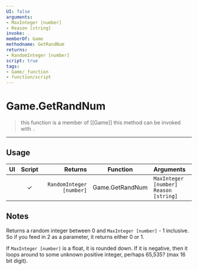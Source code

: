 ```yaml
---
UI: false
arguments:
- MaxInteger [number]
- Reason [string]
invoke: .
memberOf: Game
methodname: GetRandNum
returns:
- RandomInteger [number]
script: true
tags:
- Game/_function
- function/script
---
```

# Game.GetRandNum
> this function is a member of [[Game]]
> this method can be invoked with `.`
-----
## Usage
|  UI | Script | Returns | Function | Arguments |
|:---:|:------:|-------:|:--------:|:---------|
| |✓|`RandomInteger [number]`|Game.GetRandNum|`MaxInteger [number]`<br>`Reason [string]`|

## Notes
Returns a random integer between 0 and `MaxInteger [number]` - 1 inclusive. So if you feed in 2 as a parameter, it returns either 0 or 1.

If `MaxInteger [number]` is a float, it is rounded down. If it is negative, then it loops around to some unknown positive integer, perhaps 65,535? (max 16 bit digit).